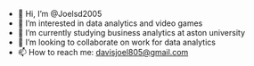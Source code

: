 - 👋 Hi, I’m @Joelsd2005
- 👀 I’m interested in data analytics and video games
- 🌱 I’m currently studying business analytics at aston university
- 💞️ I’m looking to collaborate on work for data analytics
- 📫 How to reach me: davisjoel805@gmail.com

<!---
Joelsd2005/Joelsd2005 is a ✨ special ✨ repository because its `README.md` (this file) appears on your GitHub profile.
You can click the Preview link to take a look at your changes.
--->
